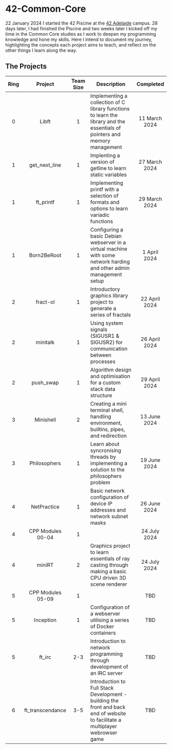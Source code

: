 # 42-Common-Core
22 January 2024 I started the 42 Piscine at the [42 Adelaide](https://www.42adel.org.au/) campus. 28 days later, I had finished the Piscine and two weeks later I kicked off my time in the Common Core studies as I work to deepen my programming knowledge and hone my skills. Here I intend to document my journey, highlighting the concepts each project aims to teach, and reflect on the other things I learn along the way.

## The Projects 
| Ring | Project | Team Size | Description | Completed |
| :--: | :-----: | :-------: | ----------- | :-------: |
| 0 | Libft | 1 | Implementing a collection of C library functions to learn the library and the essentials of pointers and memory management | 11 March 2024|
| 1 | get_next_line | 1 | Implenting a version of getline to learn static variables | 27 March 2024|
| 1 | ft_printf | 1 | Implementing printf with a selection of formats and options to learn variadic functions | 29 March 2024 |
| 1 | Born2BeRoot | 1 |Configuring a basic Debian webserver in a virtual machine with some network harding and other admin management setup | 1 April 2024 |
| 2 | fract-ol | 1 | Introductory graphics library project to generate a series of fractals | 22 April 2024 |
| 2 | minitalk | 1 | Using system signals (SIGUSR1 & SIGUSR2) for communication between processes | 26 April 2024 |
| 2 | push_swap | 1 | Algorithm design and optimisation for a custom stack data structure | 29 April 2024 |
| 3 | Minishell | 2 | Creating a mini terminal shell, handling environment, builtins, pipes, and redirection | 13 June 2024 |
| 3 | Philosophers | 1 | Learn about syncronising threads by implementing a solution to the philosophers problem | 19 June 2024 |
| 4 | NetPractice | 1 | Basic network configuration of device IP addresses and network subnet masks | 26 June 2024 |
| 4 | CPP Modules 00-04 | 1 |  | 24 July 2024 |
| 4 | miniRT | 2 | Graphics project to learn essentials of ray casting through making a basic CPU driven 3D scene renderer | 24 July 2024 |
| 5 | CPP Modules 05-09 | 1 |  | TBD |
| 5 | Inception | 1 | Configuration of a webserver utilising a series of Docker containers | TBD |
| 5 | ft_irc | 2-3 | Introduction to network programming through development of an IRC server | TBD |
| 6 | ft_transcendance | 3-5 | Introduction to Full Stack Development - building the front and back end of website to facilitate a multiplayer webrowser game | TBD |
